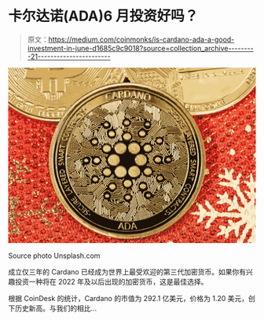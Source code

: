 # 卡尔达诺(ADA)6 月投资好吗？

> 原文：<https://medium.com/coinmonks/is-cardano-ada-a-good-investment-in-june-d1685c9c9018?source=collection_archive---------21----------------------->

![](img/2459624fbeccc2d9363cd72eccc1a2bd.png)

Source photo Unsplash.com

成立仅三年的 Cardano 已经成为世界上最受欢迎的第三代加密货币。如果你有兴趣投资一种将在 2022 年及以后出现的加密货币，这是最佳选择。

根据 CoinDesk 的统计，Cardano 的市值为 292.1 亿美元，价格为 1.20 美元，创下历史新高。与我们的相比…